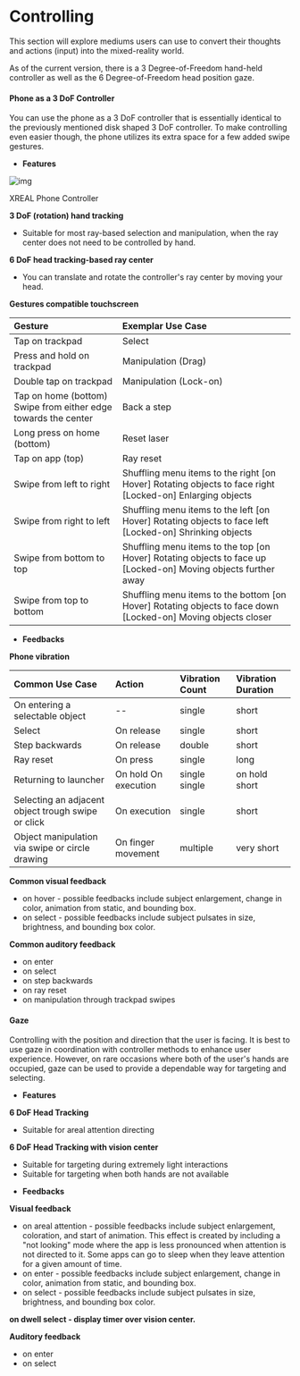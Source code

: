 # Controlling

This section will explore mediums users can use to convert their thoughts and actions (input) into the mixed-reality world.

As of the current version, there is a 3 Degree-of-Freedom hand-held controller as well as the 6 Degree-of-Freedom head position gaze. 

#### Phone as a 3 DoF Controller

You can use the phone as a 3 DoF controller that is essentially identical to the previously mentioned disk shaped 3 DoF controller. To make controlling even easier though, the phone utilizes its extra space for a few added swipe gestures.

- **Features**

![img](https://xreal.gitbook.io/~gitbook/image?url=https%3A%2F%2F3927673004-files.gitbook.io%2F%7E%2Ffiles%2Fv0%2Fb%2Fgitbook-x-prod.appspot.com%2Fo%2Fspaces%252FyXoV7SMVFQhr75lOIoQv%252Fuploads%252F1DRCWcoFheYW1OO6668i%252Fimage.png%3Falt%3Dmedia%26token%3D1b7cf99a-1ab8-42ed-a13a-b73060539b1e&width=768&dpr=4&quality=100&sign=318abdae2137434abcafaa8685c39fa954ffe54eaecda8ef9d35fd20a3f8fb74)

XREAL Phone Controller

**3 DoF (rotation) hand tracking**

- Suitable for most ray-based selection and manipulation, when the ray center does not need to be controlled by hand.

**6 DoF head tracking-based ray center**

- You can translate and rotate the controller's ray center by moving your head.

**Gestures compatible touchscreen**



| Gesture                                                      | Exemplar Use Case                                            |
| :----------------------------------------------------------- | :----------------------------------------------------------- |
| Tap on trackpad                                              | Select                                                       |
| Press and hold on trackpad                                   | Manipulation (Drag)                                          |
| Double tap on trackpad                                       | Manipulation (Lock-on)                                       |
| Tap on home (bottom) Swipe from either edge towards the center | Back a step                                                  |
| Long press on home (bottom)                                  | Reset laser                                                  |
| Tap on app (top)                                             | Ray reset                                                    |
| Swipe from left to right                                     | Shuffling menu items to the right [on Hover] Rotating objects to face right [Locked-on] Enlarging objects |
| Swipe from right to left                                     | Shuffling menu items to the left [on Hover] Rotating objects to face left [Locked-on] Shrinking objects |
| Swipe from bottom to top                                     | Shuffling menu items to the top [on Hover] Rotating objects to face up [Locked-on] Moving objects further away |
| Swipe from top to bottom                                     | Shuffling menu items to the bottom [on Hover] Rotating objects to face down [Locked-on] Moving objects closer |

- **Feedbacks**

**Phone vibration**

| Common Use Case                                    | Action               | Vibration Count | Vibration Duration |
| :------------------------------------------------- | :------------------- | :-------------- | :----------------- |
| On entering a selectable object                    | --                   | single          | short              |
| Select                                             | On release           | single          | short              |
| Step backwards                                     | On release           | double          | short              |
| Ray reset                                          | On press             | single          | long               |
| Returning to launcher                              | On hold On execution | single single   | on hold short      |
| Selecting an adjacent object trough swipe or click | On execution         | single          | short              |
| Object manipulation via swipe or circle drawing    | On finger movement   | multiple        | very short         |

**Common visual feedback**

- on hover - possible feedbacks include subject enlargement, change in color, animation from static, and bounding box.
- on select - possible feedbacks include subject pulsates in size, brightness, and bounding box color.

**Common auditory feedback**

- on enter
- on select
- on step backwards
- on ray reset
- on manipulation through trackpad swipes

#### Gaze

Controlling with the position and direction that the user is facing. It is best to use gaze in coordination with controller methods to enhance user experience. However, on rare occasions where both of the user's hands are occupied, gaze can be used to provide a dependable way for targeting and selecting.

- **Features**

**6 DoF Head Tracking**

- Suitable for areal attention directing

**6 DoF Head Tracking with vision center**

- Suitable for targeting during extremely light interactions
- Suitable for targeting when both hands are not available



* **Feedbacks**

**Visual feedback**

- on areal attention - possible feedbacks include subject enlargement, coloration, and start of animation. This effect is created by including a "not looking" mode where the app is less pronounced when attention is not directed to it. Some apps can go to sleep when they leave attention for a given amount of time.
- on enter - possible feedbacks include subject enlargement, change in color, animation from static, and bounding box.
- on select - possible feedbacks include subject pulsates in size, brightness, and bounding box color.

**on dwell select - display timer over vision center.**

**Auditory feedback**

- on enter
- on select
